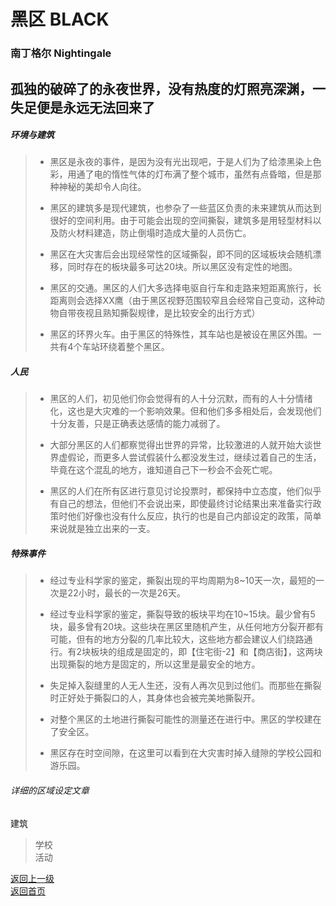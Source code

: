 # 黑区 BLACK 
### 南丁格尔 Nightingale  
 
孤独的破碎了的永夜世界，没有热度的灯照亮深渊，一失足便是永远无法回来了 
---- 
 
##### 环境与建筑 
 
> -	黑区是永夜的事件，是因为没有光出现吧，于是人们为了给漆黑染上色彩，用通了电的惰性气体的灯布满了整个城市，虽然有点昏暗，但是那种神秘的美却令人向往。 
> 
> -	黑区的建筑多是现代建筑，也参杂了一些蓝区负责的未来建筑从而达到很好的空间利用。由于可能会出现的空间撕裂，建筑多是用轻型材料以及防火材料建造，防止倒塌时造成大量的人员伤亡。 
> 
> -	黑区在大灾害后会出现经常性的区域撕裂，即不同的区域板块会随机漂移，同时存在的板块最多可达20块。所以黑区没有定性的地图。 
> 
> -	黑区的交通。黑区的人们大多选择电驱自行车和走路来短距离旅行，长距离则会选择XX鹰（由于黑区视野范围较窄且会经常自己变动，这种动物自带夜视且熟知撕裂规律，是比较安全的出行方式） 
> 
> -	黑区的环界火车。由于黑区的特殊性，其车站也是被设在黑区外围。一共有4个车站环绕着整个黑区。 
 
##### 人民 
 
> -	黑区的人们，初见他们你会觉得有的人十分沉默，而有的人十分情绪化，这也是大灾难的一个影响效果。但和他们多多相处后，会发现他们十分友善，只是正确表达感情的能力减弱了。 
> 
> -	大部分黑区的人们都察觉得出世界的异常，比较激进的人就开始大谈世界虚假论，而更多人尝试假装什么都没发生过，继续过着自己的生活，毕竟在这个混乱的地方，谁知道自己下一秒会不会死亡呢。 
> 
> -	黑区的人们在所有区进行意见讨论投票时，都保持中立态度，他们似乎有自己的想法，但他们不会说出来，即使最终讨论结果出来准备实行政策时他们好像也没有什么反应，执行的也是自己内部设定的政策，简单来说就是独立出来的一支。 
 
##### 特殊事件 
 
> -	经过专业科学家的鉴定，撕裂出现的平均周期为8~10天一次，最短的一次是22小时，最长的一次是26天。 
> 
> -	经过专业科学家的鉴定，撕裂导致的板块平均在10~15块。最少曾有5块，最多曾有20块。这些块在黑区里随机产生，从任何地方分裂开都有可能，但有的地方分裂的几率比较大，这些地方都会建议人们绕路通行。有2块板块的组成是固定的，即【住宅街-2】和【商店街】，这两块出现撕裂的地方是固定的，所以这里是最安全的地方。 
> 
> -	失足掉入裂缝里的人无人生还，没有人再次见到过他们。而那些在撕裂时正好处于撕裂口的人，其身体也会被完美地撕裂开。 
> 
> -	对整个黑区的土地进行撕裂可能性的测量还在进行中。黑区的学校建在了安全区。 
> 
> -	黑区存在时空间隙，在这里可以看到在大灾害时掉入缝隙的学校公园和游乐园。 
  
###### 详细的区域设定文章 
建筑 
> 学校  
活动 
> 

  
   
 [返回上一级](https://drrlw.github.io/%E5%8C%BA%E5%9F%9F%E5%92%8C%E5%9C%B0%E5%9B%BE)  
 [返回首页](https://drrlw.github.io/)
